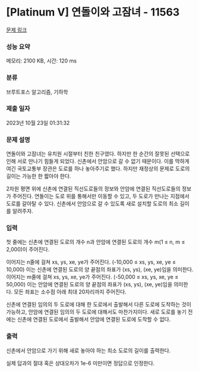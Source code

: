 # [Platinum V] 연돌이와 고잠녀 - 11563 

[문제 링크](https://www.acmicpc.net/problem/11563) 

### 성능 요약

메모리: 2100 KB, 시간: 120 ms

### 분류

브루트포스 알고리즘, 기하학

### 제출 일자

2023년 10월 23일 01:31:32

### 문제 설명

<p>연돌이와 고잠녀는 유치원 시절부터 친한 친구였다. 하지만 한 순간의 잘못된 선택으로 인해 서로 만나기 힘들게 되었다. 신촌에서 안암으로 갈 수 없기 때문이다. 이를 딱하게 여긴 국토교통부 장관은 도로를 하나 놓아주기로 했다. 하지만 재정상의 문제로 도로의 길이는 가능한 한 짧아야 한다.</p>

<p>2차원 평면 위에 신촌에 연결된 직선도로들의 정보와 안암에 연결된 직선도로들의 정보가 주어진다. 연돌이는 도로 위를 통해서만 이동할 수 있고, 두 도로가 만나는 지점에서 도로를 갈아탈 수 있다. 신촌에서 안암으로 갈 수 있도록 새로 설치할 도로의 최소 길이를 알려주자.</p>

### 입력 

 <p>첫 줄에는 신촌에 연결된 도로의 개수 n과 안암에 연결된 도로의 개수 m(1 ≤ n, m ≤ 2,000)이 주어진다.</p>

<p>이어지는 n줄에 걸쳐 xs, ys, xe, ye가 주어진다. (-10,000 ≤ xs, ys, xe, ye ≤ 10,000) 이는 신촌에 연결된 도로의 양 끝점의 좌표가 (xs, ys), (xe, ye)임을 의미한다. 이어지는 m줄에 걸쳐 xs, ys, xe, ye가 주어진다. (-50,000 ≤ xs, ys, xe, ye ≤ 50,000) 이는 안암에 연결된 도로의 양 끝점의 좌표가 (xs, ys), (xe, ye)임을 의미한다. 모든 좌표는 소수점 아래 최대 20자리까지 주어진다.</p>

<p>신촌에 연결된 임의의 두 도로에 대해 한 도로에서 출발해서 다른 도로에 도착하는 것이 가능하고, 안암에 연결된 임의의 두 도로에 대해서도 마찬가지이다. 새로 도로를 놓기 전에는 신촌에 연결된 도로에서 출발해서 안암에 연결된 도로에 도착할 수 없다.</p>

### 출력 

 <p>신촌에서 안암으로 가기 위해 새로 놓아야 하는 최소 도로의 길이를 출력한다.</p>

<p>실제 답과의 절대 혹은 상대오차가 1e-6 미만이면 정답으로 인정한다.</p>

